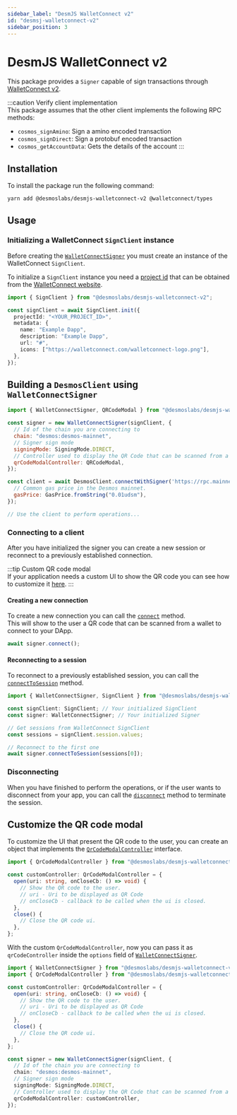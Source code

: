 ```yaml
---
sidebar_label: "DesmJS WalletConnect v2"
id: "desmsj-walletconnect-v2"
sidebar_position: 3
---
```


# DesmJS WalletConnect v2

This package provides a `Signer` capable of sign transactions through [WalletConnect v2](https://walletconnect.org).

:::caution Verify client implementation  
This package assumes that the other client implements the following RPC methods:
* `cosmos_signAmino`: Sign a amino encoded transaction
* `cosmos_signDirect`: Sign a protobuf encoded transaction
* `cosmos_getAccountData`: Gets the details of the account
:::

## Installation

To install the package run the following command:

```shell
yarn add @desmoslabs/desmjs-walletconnect-v2 @walletconnect/types
```

## Usage
### Initializing a WalletConnect `SignClient` instance

Before creating the [`WalletConnectSigner`](../api/classes/desmoslabs_desmjs_walletconnect_v2.WalletConnectSigner.md)
you must create an instance of the WalletConnect `SignClient`.  

To initialize a `SignClient` instance you need a [project id](https://docs.walletconnect.com/2.0/cloud/relay) that
can be obtained from the [WalletConnect website](https://walletconnect.com).

```ts
import { SignClient } from "@desmoslabs/desmjs-walletconnect-v2";

const signClient = await SignClient.init({
  projectId: "<YOUR_PROJECT_ID>",
  metadata: {
    name: "Example Dapp",
    description: "Example Dapp",
    url: "#",
    icons: ["https://walletconnect.com/walletconnect-logo.png"],
  },
});
```

## Building a `DesmosClient` using `WalletConnectSigner`

```js
import { WalletConnectSigner, QRCodeModal } from "@desmoslabs/desmjs-walletconnect-v2";

const signer = new WalletConnectSigner(signClient, {
  // Id of the chain you are connecting to
  chain: "desmos:desmos-mainnet",
  // Signer sign mode
  signingMode: SigningMode.DIRECT,
  // Controller used to display the QR Code that can be scanned from a wallet 
  qrCodeModalController: QRCodeModal,
});

const client = await DesmosClient.connectWithSigner('https://rpc.mainnet.desmos.network', signer, {
  // Common gas price in the Desmos mainnet.
  gasPrice: GasPrice.fromString("0.01udsm"),
});

// Use the client to perform operations...
```

### Connecting to a client
After you have initialized the signer you can create a new session or reconnect to a previously established
connection.

:::tip Custom QR code modal   
If your application needs a custom UI to show the QR code you can see how to customize it
[here](#customize-qr-modal).
:::

#### Creating a new connection

To create a new connection you can call the
[`connect`](../api/classes/desmoslabs_desmjs_walletconnect_v2.WalletConnectSigner.md#connect) method.  
This will show to the user a QR code that can be scanned from a wallet to connect to your DApp.

```js
await signer.connect();
```

#### Reconnecting to a session

To reconnect to a previously established session, you can call the
[`connectToSession`](../api/classes/desmoslabs_desmjs_walletconnect_v2.WalletConnectSigner.md#connecttosession)
method.

```js
import { WalletConnectSigner, SignClient } from "@desmoslabs/desmjs-walletconnect-v2";

const signClient: SignClient; // Your initialized SignClient
const signer: WalletConnectSigner; // Your initialized Signer

// Get sessions from WalletConnect SignClient
const sessions = signClient.session.values;

// Reconnect to the first one
await signer.connectToSession(sessions[0]);
```

### Disconnecting

When you have finished to perform the operations, or if the user wants to disconnect from your app, you can
call the [`disconnect`](../api/classes/desmoslabs_desmjs_walletconnect_v2.SignClient.md#disconnect) method
to terminate the session.

## Customize the QR code modal

To customize the UI that present the QR code to the user, you can create an object that implements the
[`QrCodeModalController`](../api/interfaces/desmoslabs_desmjs_walletconnect_v2.QrCodeModalController.md)
interface.

```ts
import { QrCodeModalController } from "@desmoslabs/desmjs-walletconnect-v2";

const customController: QrCodeModalController = {
  open(uri: string, onCloseCb: () => void) {
    // Show the QR code to the user.
    // uri - Uri to be displayed as QR Code
    // onCloseCb - callback to be called when the ui is closed.
  },
  close() {
    // Close the QR code ui.
  },
};
```

With the custom `QrCodeModalController`, now you can pass it as `qrCodeController` inside the `options` field of
[`WalletConnectSigner`](../api/classes/desmoslabs_desmjs_walletconnect_v2.WalletConnectSigner.md#constructor).

```ts
import { WalletConnectSigner } from "@desmoslabs/desmjs-walletconnect-v2";
import { QrCodeModalController } from "@desmoslabs/desmjs-walletconnect-v2";

const customController: QrCodeModalController = {
  open(uri: string, onCloseCb: () => void) {
    // Show the QR code to the user.
    // uri - Uri to be displayed as QR Code
    // onCloseCb - callback to be called when the ui is closed.
  },
  close() {
    // Close the QR code ui.
  },
};

const signer = new WalletConnectSigner(signClient, {
  // Id of the chain you are connecting to
  chain: "desmos:desmos-mainnet",
  // Signer sign mode
  signingMode: SigningMode.DIRECT,
  // Controller used to display the QR Code that can be scanned from a wallet 
  qrCodeModalController: customController,
});
```
